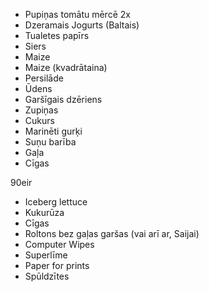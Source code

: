 * Pupiņas tomātu mērcē 2x
* Dzeramais Jogurts (Baltais)
* Tualetes papīrs
* Siers
* Maize
* Maize (kvadrātaina)
* Persilāde
* Ūdens
* Garšīgais dzēriens
* Zupiņas
* Cukurs
* Marinēti gurķi
* Suņu barība
* Gaļa
* Cīgas

90eir












* Iceberg lettuce
* Kukurūza
* Cīgas
* Roltons bez gaļas garšas (vai arī ar, Saijai)
* Computer Wipes
* Superlīme
* Paper for prints
* Spūldzītes
